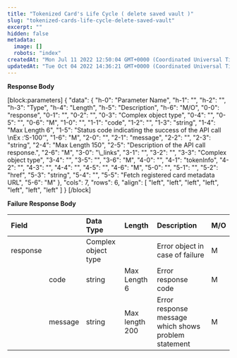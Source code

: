 ```yaml
---
title: "Tokenized Card's Life Cycle ( delete saved vault )"
slug: "tokenized-cards-life-cycle-delete-saved-vault"
excerpt: ""
hidden: false
metadata: 
  image: []
  robots: "index"
createdAt: "Mon Jul 11 2022 12:50:04 GMT+0000 (Coordinated Universal Time)"
updatedAt: "Tue Oct 04 2022 14:36:21 GMT+0000 (Coordinated Universal Time)"
---
```

**Response Body** 

[block:parameters]
{
  "data": {
    "h-0": "Parameter Name",
    "h-1": "",
    "h-2": "",
    "h-3": "Type",
    "h-4": "Length",
    "h-5": "Description",
    "h-6": "M/O",
    "0-0": "response",
    "0-1": "",
    "0-2": "",
    "0-3": "Complex object type",
    "0-4": "",
    "0-5": "",
    "0-6": "M",
    "1-0": "",
    "1-1": "code",
    "1-2": "",
    "1-3": "string",
    "1-4": "Max Length 6",
    "1-5": "Status code indicating the success of the API call  \nEx :‘S-100'",
    "1-6": "M",
    "2-0": "",
    "2-1": "message",
    "2-2": "",
    "2-3": "string",
    "2-4": "Max Length 150",
    "2-5": "Description of the API call response.",
    "2-6": "M",
    "3-0": "\\_links",
    "3-1": "",
    "3-2": "",
    "3-3": "Complex object type",
    "3-4": "",
    "3-5": "",
    "3-6": "M",
    "4-0": "",
    "4-1": "tokenInfo",
    "4-2": "",
    "4-3": "",
    "4-4": "",
    "4-5": "",
    "4-6": "M",
    "5-0": "",
    "5-1": "",
    "5-2": "href",
    "5-3": "string",
    "5-4": "",
    "5-5": "Fetch registered card metadata URL",
    "5-6": "M"
  },
  "cols": 7,
  "rows": 6,
  "align": [
    "left",
    "left",
    "left",
    "left",
    "left",
    "left",
    "left"
  ]
}
[/block]


**Failure Response Body** 

| Field    |         | Data Type           | Length         | Description                                          | M/O |
| :------- | :------ | :------------------ | :------------- | :--------------------------------------------------- | :-- |
| response |         | Complex object type |                | Error object in case of failure                      | M   |
|          | code    | string              | Max Length 6   | Error response code                                  | M   |
|          | message | string              | Max length 200 | Error response message which shows problem statement | M   |
